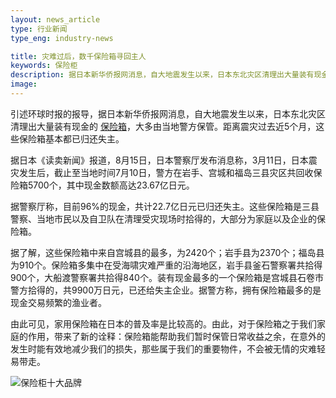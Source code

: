 ```yaml
---
layout: news_article
type: 行业新闻
type_eng: industry-news

title: 灾难过后，数千保险箱寻回主人
keywords: 保险柜
description: 据日本新华侨报网消息，自大地震发生以来，日本东北灾区清理出大量装有现金的保险箱，大多由当地警方保管，如今这些保险箱基本都已归还失主。
image: 
---
```

引述环球时报的报导，据日本新华侨报网消息，自大地震发生以来，日本东北灾区清理出大量装有现金的 [保险箱](http://www.qnn.com.cn/)，大多由当地警方保管。距离震灾过去近5个月，这些保险箱基本都已归还失主。

据日本《读卖新闻》报道，8月15日，日本警察厅发布消息称，3月11日，日本震灾发生后，截止至当地时间7月10日，警方在岩手、宫城和福岛三县灾区共回收保险箱5700个，其中现金数额高达23.67亿日元。

据警察厅称，目前96%的现金，共计22.7亿日元已归还失主。这些保险箱是三县警察、当地市民以及自卫队在清理受灾现场时拾得的，大部分为家庭以及企业的保险箱。

据了解，这些保险箱中来自宫城县的最多，为2420个；岩手县为2370个；福岛县为910个。保险箱多集中在受海啸灾难严重的沿海地区，岩手县釜石警察署共拾得900个，大船渡警察署共拾得840个。装有现金最多的一个保险箱是宫城县石卷市警方拾得的，共9900万日元，已还给失主企业。据警方称，拥有保险箱最多的是现金交易频繁的渔业者。

由此可见，家用保险箱在日本的普及率是比较高的。由此，对于保险箱之于我们家庭的作用，带来了新的诠释：保险箱能帮助我们暂时保管日常收益之余，在意外的发生时能有效地减少我们的损失，那些属于我们的重要物件，不会被无情的灾难轻易带走。

![保险柜十大品牌](http://www.qnn.com.cn/image-news/id032901.jpg)
